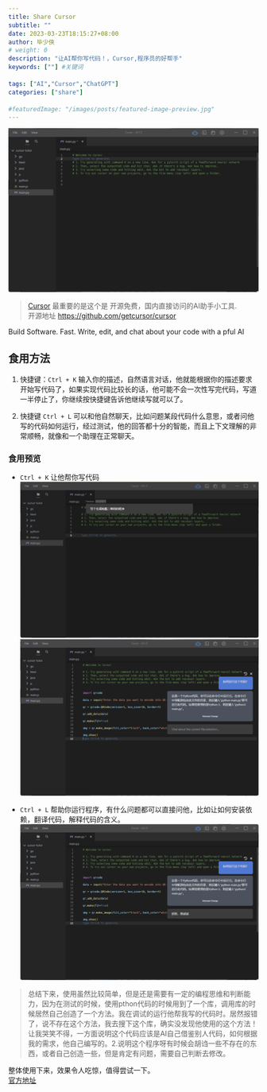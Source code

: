 ```yaml
---
title: Share Cursor 
subtitle: ""
date: 2023-03-23T18:15:27+08:00
author: 毕少侠
# weight: 0
description: "让AI帮你写代码！，Cursor,程序员的好帮手"
keywords: [""] #关键词

tags: ["AI","Cursor","ChatGPT"]
categories: ["share"]

#featuredImage: "/images/posts/featured-image-preview.jpg"
---
```

![Cursor Home](230323185021-cursor-home.png)
> [Cursor](https://www.cursor.so/)
> 最重要的是这个是 开源免费，国内直接访问的AI助手小工具.  
> 开源地址 https://github.com/getcursor/cursor

Build Software. Fast.
Write, edit, and chat about your code with a pful AI

## 食用方法

1. 快捷键：`Ctrl + K` 输入你的描述，自然语言对话，他就能根据你的描述要求开始写代码了，如果实现代码比较长的话，他可能不会一次性写完代码，写道一半停止了，你继续按快捷键告诉他继续写就可以了。

2. 快捷键 `Ctrl + L` 可以和他自然聊天，比如问题某段代码什么意思，或者问他写的代码如何运行，经过测试，他的回答都十分的智能，而且上下文理解的非常顺畅，就像和一个助理在正常聊天。

### 食用预览
* `Ctrl + K` 让他帮你写代码
![Cursor Home](/imgs/posts/230323185021-cursor1.png)
![Cursor Home](/imgs/posts/230323185021-cursor2.png)

* `Ctrl + L` 帮助你运行程序，有什么问题都可以直接问他，比如让如何安装依赖，翻译代码，解释代码的含义。
![Cursor Home](/imgs/posts/230323185021-cursor3.png)

> 总结下来，使用虽然比较简单，但是还是需要有一定的编程思维和判断能力，因为在测试的时候，使用pthon代码的时候用到了一个库，调用库的时候居然自己创造了一个方法。我在调试的运行他帮我写的代码时。居然报错了，说不存在这个方法，我去搜下这个库，确实没发现他使用的这个方法！让我哭笑不得，一方面说明这个代码应该是AI自己借鉴别人代码，如何根据我的需求，他自己编写的。2.说明这个程序呀有时候会胡诌一些不存在的东西，或者自己创造一些，但是肯定有问题，需要自己判断去修改。 

整体使用下来，效果令人吃惊，值得尝试一下。  
[官方地址](https://www.cursor.so/)
